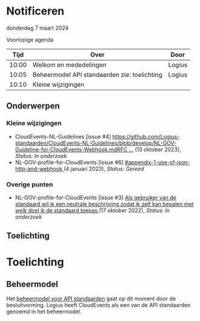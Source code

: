<!-----------------------------







   :warning: Dit bestand wordt automatisch gegenereerd.
   :warning: Handmatige toevoegingen worden overschreven.







----------------------------->
# Notificeren

donderdag 7 maart 2024

Voorlopige agenda

|  Tijd  | Over                                         | Door                       |
|--------|----------------------------------------------|----------------------------|
|  10:00 | Welkom en mededelingen                                      | Logius                     |
|  10:05 | Beheermodel API standaarden zie: toelichting              | Logius                     |
| 10:10| Kleine wijzigingen


## Onderwerpen

### Kleine wijzigingen
* CloudEvents-NL-Guidelines [issue #4] [https://github.com/Logius-standaarden/CloudEvents-NL-Guidelines/blob/develop/NL-GOV-Guideline-for-CloudEvents-Webhook.mdRFC ...](https://github.com/Logius-standaarden/CloudEvents-NL-Guidelines/issues/4) (13 oktober 2023), _Status: In onderzoek_
* NL-GOV-profile-for-CloudEvents [issue #6] [#appendix-1-use-of-json-http-and-webhook ](https://github.com/Logius-standaarden/NL-GOV-profile-for-CloudEvents/issues/6) (4 januari 2023), _Status: Gereed_

### Overige punten
* NL-GOV-profile-for-CloudEvents [issue #3] [Als gebruiker van de standaard wil ik een neutrale beschrijving zodat ik zelf kan bepalen met welk doel ik de standaard toepas ](https://github.com/Logius-standaarden/NL-GOV-profile-for-CloudEvents/issues/3) (17 oktober 2022), _Status: In onderzoek_

## Toelichting


# Toelichting

## Beheermodel
Het [beheermodel voor API standaarden](https://logius-standaarden.github.io/API-Standaarden-Beheermodel/#de-api-standaarden) 
gaat op dit moment door de besluitvorming. Logius heeft CloudEvents als een van de API standaarden genoemd in het beheermodel. 
